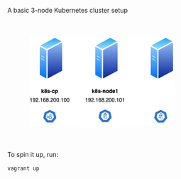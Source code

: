 A basic 3-node Kubernetes cluster setup  
<div style="margin: 50px">
<img style="margin: auto" src="https://github.com/dmitkov28/kubernetes/blob/basic-cluster/setup.webp?raw=true">
</div>

  
To spin it up, run:
```
vagrant up
```
